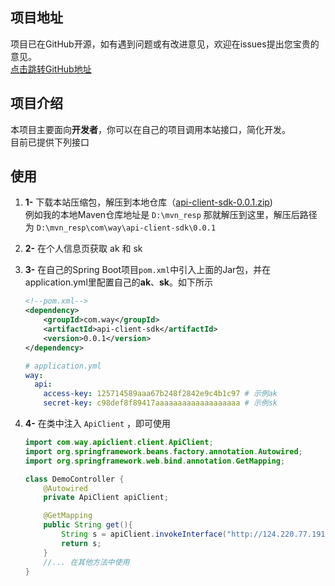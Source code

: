 ## 项目地址
项目已在GitHub开源，如有遇到问题或有改进意见，欢迎在issues提出您宝贵的意见。<br/>
[点击跳转GitHub地址](https://github.com/W-ay/api)

## 项目介绍
本项目主要面向**开发者**，你可以在自己的项目调用本站接口，简化开发。<br>
目前已提供下列接口

## 使用

1. **1-** 下载本站压缩包，解压到本地仓库（[api-client-sdk-0.0.1.zip](/api-client-0.0.1.zip))<br/>
例如我的本地Maven仓库地址是 `D:\mvn_resp` 那就解压到这里，解压后路径为 `D:\mvn_resp\com\way\api-client-sdk\0.0.1`
2. **2-** 在个人信息页获取 ak 和 sk
3. **3-** 在自己的Spring Boot项目`pom.xml`中引入上面的Jar包，并在application.yml里配置自己的**ak**、**sk**。如下所示
   ```xml
   <!--pom.xml-->
   <dependency>
       <groupId>com.way</groupId>
       <artifactId>api-client-sdk</artifactId>
       <version>0.0.1</version>
   </dependency>
   ```
   ```yaml
   # application.yml
   way:
     api:
       access-key: 125714589aaa67b248f2842e9c4b1c97 # 示例ak
       secret-key: c98def8f89417aaaaaaaaaaaaaaaaaaa # 示例sk
   ```
4. **4-** 在类中注入 `ApiClient` ，即可使用

   ```java
   import com.way.apiclient.client.ApiClient;
   import org.springframework.beans.factory.annotation.Autowired;
   import org.springframework.web.bind.annotation.GetMapping;
   
   class DemoController {
       @Autowired
       private ApiClient apiClient;
   
       @GetMapping
       public String get(){
           String s = apiClient.invokeInterface("http://124.220.77.191:8090/api2/avatar/boy/", null, "GET");
           return s;
       }
       //... 在其他方法中使用
   }
   ```